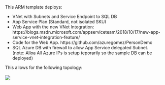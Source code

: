 This ARM template deploys:
<ul>
<li>VNet with Subnets and Service Endpoint to SQL DB
<li>App Service Plan (Standard, not isolated SKU)
<li>Web App with the new VNet Integration: https://blogs.msdn.microsoft.com/appserviceteam/2018/10/17/new-app-service-vnet-integration-feature/
<li>Code for the Web App. https://github.com/azuregomez/PersonDemo
<li>SQL Azure DB with firewall to allow App Service delegated Subnet.  (note: Alloa All Azure IPs is setup teporarily so the sample DB can be deployed)
</ul>
This allows for the following topology:
<br/><br/>
<img src="https://storagegomez.blob.core.windows.net/public/images/vnetint.jpg">
